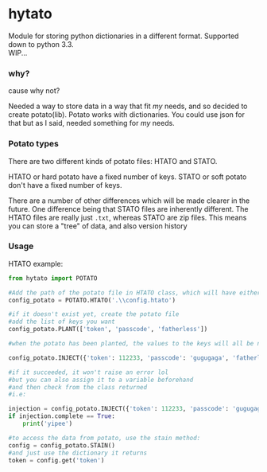# hytato
Module for storing python dictionaries in a different format.
Supported down to python 3.3.\
WIP... 

### why?
cause why not?

Needed a way to store data in a way that fit *my* needs, and so decided to create potato(lib).
Potato works with dictionaries. You could use json for that but as I said, needed something for *my* needs.

### Potato types
There are two different kinds of potato files: HTATO and STATO.

HTATO or hard potato have a fixed number of keys.
STATO or soft potato don't have a fixed number of keys.

There are a number of other differences which will be made clearer in the future.
One difference being that STATO files are inherently different. The HTATO files are really just `.txt`, whereas STATO are zip files.
This means you can store a "tree" of data, and also version history

### Usage
HTATO example:

```py
from hytato import POTATO

#Add the path of the potato file in HTATO class, which will have either the .htato or .stato file extension.
config_potato = POTATO.HTATO('.\\config.htato')

#if it doesn't exist yet, create the potato file
#add the list of keys you want
config_potato.PLANT(['token', 'passcode', 'fatherless'])

#when the potato has been planted, the values to the keys will all be none, so now add the data

config_potato.INJECT({'token': 112233, 'passcode': 'gugugaga', 'fatherless': True})

#if it succeeded, it won't raise an error lol
#but you can also assign it to a variable beforehand
#and then check from the class returned
#i.e:

injection = config_potato.INJECT({'token': 112233, 'passcode': 'gugugaga', 'fatherless': True})
if injection.complete == True:
    print('yipee')

#to access the data from potato, use the stain method:
config = config_potato.STAIN()
#and just use the dictionary it returns
token = config.get('token')
```
